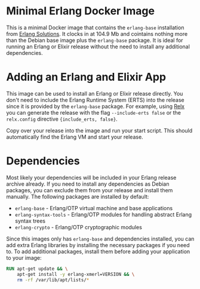 # Minimal Erlang Docker Image

This is a minimal Docker image that contains the `erlang-base` installation from [Erlang Solutions][1]. It clocks in at 104.9 Mb  and cointains nothing more than the Debian base image plus the `erlang-base` package. It is ideal for running an Erlang or Elixir release without the need to install any additional dependencies.

# Adding an Erlang and Elixir App

This image can be used to install an Erlang or Elixir release directly. You don't need to include the Erlang Runtime System (ERTS) into the release since it is provided by the `erlang-base` package. For example, using [Relx][2] you can generate the release with the flag `--include-erts false` or the `relx.config` directive `{include_erts, false}`.

Copy over your release into the image and run your start script. This should automatically find the Erlang VM and start your release.

# Dependencies

Most likely your dependencies will be included in your Erlang release archive already. If you need to install any dependencies as Debian packages, you can exclude them from your release and install them manually. The following packages are installed by default:

* `erlang-base` - Erlang/OTP virtual machine and base applications
* `erlang-syntax-tools` - Erlang/OTP modules for handling abstract Erlang syntax trees
* `erlang-crypto` - Erlang/OTP cryptographic modules

Since this images only has `erlang-base` and dependencies installed, you can add extra Erlang libraries by installing the necessary packages if you need to. To add additional packages, install them before adding your application to your image:

```Dockerfile
RUN apt-get update && \
    apt-get install -y erlang-xmerl=VERSION && \
    rm -rf /var/lib/apt/lists/*
```

[1]: https://www.erlang-solutions.com/downloads/download-erlang-otp "Download Erlang OTP | Erlang Solutions"
[2]: https://github.com/erlware/relx "erlware/relx - A release assembler for Erlang"

